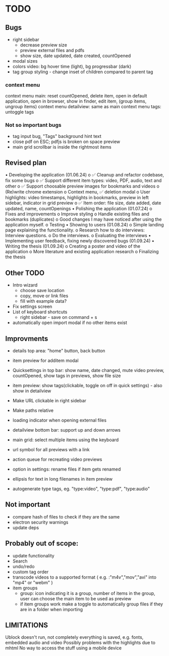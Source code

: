 # TODO

## Bugs
* right sidebar 
    - decrease preview size
    - preview external files and pdfs
    - show size, date updated, date created, countOpened
* modal sizes
* colors video: bg hover time (light), bg progressbar (dark)
* tag group styling - change inset of children compared to parent tag

### context menu 
context menu main: reset countOpened, delete item, open in default application, open in browser, show in finder, edit item, (group items, ungroup items)
context menu detailview: same as main
context menu tags: untoggle tags

### Not so important bugs
* tag input bug, "Tags" background hint text
* close pdf on ESC; pdfjs is broken on space preview
* main grid scrollbar is inside the rightmost items



## Revised plan
•	Developing the application (01.06.24)
    o	✅ Cleanup and refactor codebase, fix some bugs
    o	✅ Support different item types: video, PDF, audio, text and other
    o	✅ Support choosable preview images for bookmarks and videos
    o	(Re)write chrome extension
    o	Context menu, ✅ deletion modal
    o	User highlights: video timestamps, highlights in bookmarks, preview in left sidebar, indicator in grid preview
    o	✅ Item order: file size, date added, date updated, name, countOpenings
•	Polishing the application (01.07.24)
    o	Fixes and improvements
    o	Improve styling
    o	Handle existing files and bookmarks (duplicates)
    o	Good changes I may have noticed after using the application myself.
    o	Testing
•	Showing to users (01.08.24)
    o	Simple landing page explaining the functionality.
    o	Research how to do interviews: Interview questions.
    o	Do the interviews.
    o	Evaluating the interviews
•	Implementing user feedback, fixing newly discovered bugs (01.09.24)
•	Writing the thesis (01.09.24)
    o	Creating a poster and video of the application
    o	More literature and existing application research
    o	Finalizing the thesis


## Other TODO
* Intro wizard
    * choose save location
    * copy, move or link files
    * fill with example data?
* Fix settings screen
* List of keyboard shortcuts
    * right sidebar - save on command + s
* automatically open import modal if no other items exist

## Improvments
* details top area: "home" button, back button
* item preview for additem modal
* Quicksettings in top bar: show name, date changed, mute video preview, countOpened, show tags in previews, show file size
* item preview: show tags(clickable, toggle on off in quick settings) - also show in detailview
* Make URL clickable in right sidebar
* Make paths relative

* loading indicator when opening external files
* detailview bottom bar: support up and down arrows
* main grid: select multiple items using the keyboard
* url symbol for all previews with a link
* action queue for recreating video previews
* option in settings: rename files if item gets renamed
* ellipsis for text in long filenames in item preview
* autogenerate type tags, eg. "type:video", "type:pdf", "type:audio"


## Not important
* compare hash of files to check if they are the same
* electron security warnings
* update deps


## Probably out of scope:
* update functionality
* Search
* undo/redo  
* custom tag order
* transcode videos to a supported format ( e.g. :"m4v","mov","avi" into "mp4" or "webm" )
* item groups
    * group: icon indicating it is a group,  number of items in the group, user can choose the main item to be used as preview
    * if item groups work make a toggle to automatically group files if they are in a folder when importing

## LIMITATIONS

Ublock doesn't run, not completely everything is saved, e.g. fonts, embedded audio and video
Possibly problems with the highlights due to mhtml
No way to access the stuff using a mobile device
